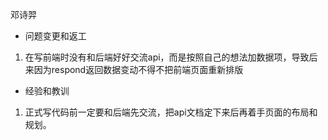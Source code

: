 邓诗羿

- 问题变更和返工

1. 在写前端时没有和后端好好交流api，而是按照自己的想法加数据项，导致后来因为respond返回数据变动不得不把前端页面重新排版

- 经验和教训

1. 正式写代码前一定要和后端先交流，把api文档定下来后再着手页面的布局和规划。
